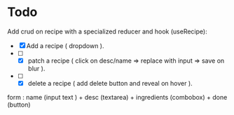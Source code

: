 # Todo

Add crud on recipe with a specialized reducer and hook (useRecipe):

- [x] Add a recipe ( dropdown ).
- [ ] - [x] patch a recipe ( click on desc/name => replace with input => save on blur ).
- [ ] - [x] delete a recipe ( add delete button and reveal on hover ).

form : name (input text ) + desc (textarea) + ingredients (combobox) + done (button)
